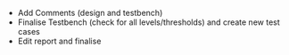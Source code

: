 - Add Comments (design and testbench)
- Finalise Testbench (check for all levels/thresholds) and create new test cases
- Edit report and finalise
